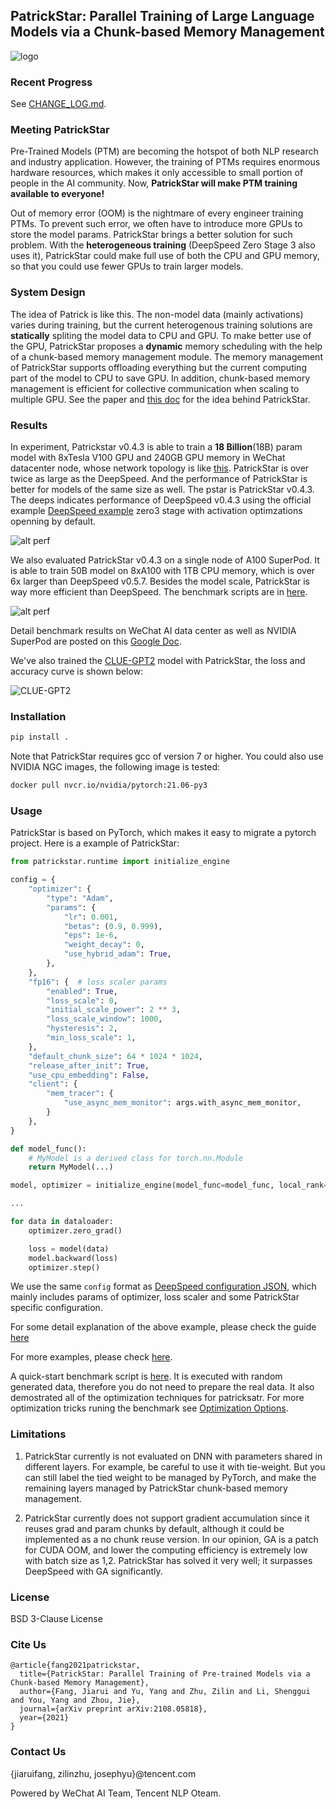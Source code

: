 ## PatrickStar: Parallel Training of Large Language Models via a Chunk-based Memory Management

![logo](./logo.png)

### Recent Progress
See [CHANGE_LOG.md](./CHANGE_LOG.md).

### Meeting PatrickStar
Pre-Trained Models (PTM) are becoming the hotspot of both NLP research and industry application. However, the training of PTMs requires enormous hardware resources, which makes it only accessible to small portion of people in the AI community. Now, **PatrickStar will make PTM training available to everyone!**

Out of memory error (OOM) is the nightmare of every engineer training PTMs. To prevent such error, we often have to introduce more GPUs to store the model params. PatrickStar brings a better solution for such problem. With the **heterogeneous training** (DeepSpeed Zero Stage 3 also uses it), PatrickStar could make full use of both the CPU and GPU memory, so that you could use fewer GPUs to train larger models.

### System Design
The idea of Patrick is like this. The non-model data (mainly activations) varies during training, but the current heterogenous training solutions are **statically** spliting the model data to CPU and GPU. To make better use of the GPU, PatrickStar proposes a **dynamic** memory scheduling with the help of a chunk-based memory management module. The memory management of PatrickStar supports offloading everything but the current computing part of the model to CPU to save GPU. In addition, chunk-based memory management is efficient for collective communication when scaling to multiple GPU.
See the paper and [this doc](./INSIDE.md) for the idea behind PatrickStar.

### Results
In experiment, Patrickstar v0.4.3 is able to train a **18 Billion**(18B) param model with 8xTesla V100 GPU and 240GB GPU memory in WeChat datacenter node, whose network topology is like [this](./doc/yard_network_fabric.md). PatrickStar is over twice as large as the DeepSpeed. And the performance of PatrickStar is better for models of the same size as well. The pstar is PatrickStar v0.4.3. The deeps indicates performance of DeepSpeed v0.4.3 using the official example [DeepSpeed example](https://github.com/microsoft/DeepSpeedExamples/blob/master/Megatron-LM-v1.1.5-ZeRO3/examples/ds_pretrain_gpt2-zero3.sh) zero3 stage with activation optimzations openning by default.

![alt perf](./doc/mgpu_scalability.png "performance testing result")

We also evaluated PatrickStar v0.4.3 on a single node of A100 SuperPod. It is able to train 50B model on 8xA100 with 1TB CPU memory, which is over 6x larger than DeepSpeed v0.5.7. Besides the model scale, PatrickStar is way more efficient than DeepSpeed. The benchmark scripts are in [here](./examples/benchmark).


![alt perf](./doc/one_node_perf_a100.png "performance testing result on SuperNode")

Detail benchmark results on WeChat AI data center as well as NVIDIA SuperPod are posted on this [Google Doc](https://docs.google.com/spreadsheets/d/136CWc_jA_2zC4h1r-6dzD4PrOvp6aw6uCDchEyQv6sE/edit?usp=sharing).

We've also trained the [CLUE-GPT2](https://huggingface.co/uer/gpt2-chinese-cluecorpussmall) model with PatrickStar, the loss and accuracy curve is shown below:

![CLUE-GPT2](./doc/clue-gpt2-loss-n-acc.png)

### Installation
```bash
pip install .
```

Note that PatrickStar requires gcc of version 7 or higher. You could also use NVIDIA NGC images, the following image is tested:

```bash
docker pull nvcr.io/nvidia/pytorch:21.06-py3
```

### Usage
PatrickStar is based on PyTorch, which makes it easy to migrate a pytorch project. Here is a example of PatrickStar:

```python
from patrickstar.runtime import initialize_engine

config = {
    "optimizer": {
        "type": "Adam",
        "params": {
            "lr": 0.001,
            "betas": (0.9, 0.999),
            "eps": 1e-6,
            "weight_decay": 0,
            "use_hybrid_adam": True,
        },
    },
    "fp16": {  # loss scaler params
        "enabled": True,
        "loss_scale": 0,
        "initial_scale_power": 2 ** 3,
        "loss_scale_window": 1000,
        "hysteresis": 2,
        "min_loss_scale": 1,
    },
    "default_chunk_size": 64 * 1024 * 1024,
    "release_after_init": True,
    "use_cpu_embedding": False,
    "client": {
        "mem_tracer": {
            "use_async_mem_monitor": args.with_async_mem_monitor,
        }
    },
}

def model_func():
    # MyModel is a derived class for torch.nn.Module
    return MyModel(...)

model, optimizer = initialize_engine(model_func=model_func, local_rank=0, config=config)

...

for data in dataloader:
    optimizer.zero_grad()

    loss = model(data)
    model.backward(loss)
    optimizer.step()
```

We use the same `config` format as [DeepSpeed configuration JSON](https://www.deepspeed.ai/docs/config-json/#optimizer-parameters), which mainly includes params of optimizer, loss scaler and some PatrickStar specific configuration.

For some detail explanation of the above example, please check the guide [here](./GUIDE.md)

For more examples, please check [here](./examples).

A quick-start benchmark script is [here](./examples/run_transformers.sh). It is executed with random generated data, therefore you do not need to prepare the real data. It also demostrated all of the optimization techniques for patricksatr. For more optimization tricks runing the benchmark see [Optimization Options](./doc/optimization_options.md).


### Limitations

1. PatrickStar currently is not evaluated on DNN with parameters shared in different layers. For example, be careful to use it with tie-weight. But you can still label the tied weight to be managed by PyTorch, and make the remaining layers managed by PatrickStar chunk-based memory management.

2. PatrickStar currently does not support gradient accumulation since it reuses grad and param chunks by default, although it could be implemented as a no chunk reuse version.
In our opinion, GA is a patch for CUDA OOM, and lower the computing efficiency is extremely low with batch size as 1,2.
PatrickStar has solved it very well; it surpasses DeepSpeed with GA significantly.

### License
BSD 3-Clause License

### Cite Us
```
@article{fang2021patrickstar,
  title={PatrickStar: Parallel Training of Pre-trained Models via a Chunk-based Memory Management},
  author={Fang, Jiarui and Yu, Yang and Zhu, Zilin and Li, Shenggui and You, Yang and Zhou, Jie},
  journal={arXiv preprint arXiv:2108.05818},
  year={2021}
}
```

### Contact Us
{jiaruifang, zilinzhu, josephyu}@tencent.com

Powered by WeChat AI Team, Tencent NLP Oteam.
